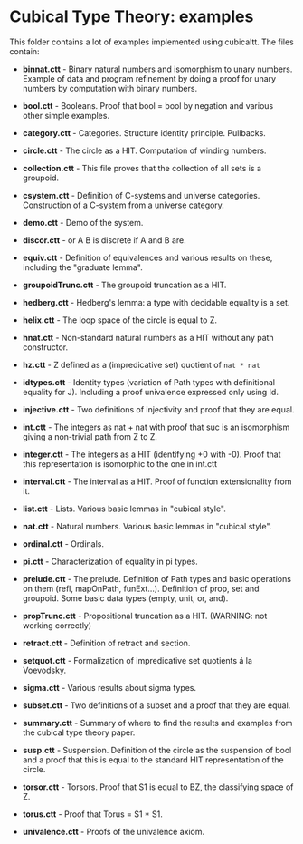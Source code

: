 Cubical Type Theory: examples
=============================

This folder contains a lot of examples implemented using
cubicaltt. The files contain:

* **binnat.ctt** - Binary natural numbers and isomorphism to unary
                   numbers. Example of data and program refinement by
                   doing a proof for unary numbers by computation with
                   binary numbers.

* **bool.ctt** - Booleans. Proof that bool = bool by negation and
                 various other simple examples.

* **category.ctt** - Categories. Structure identity
                     principle. Pullbacks.

* **circle.ctt** - The circle as a HIT. Computation of winding
                   numbers.

* **collection.ctt** - This file proves that the collection of all
                       sets is a groupoid.

* **csystem.ctt** - Definition of C-systems and universe
                    categories. Construction of a C-system from a
                    universe category.

* **demo.ctt** - Demo of the system.

* **discor.ctt** - or A B is discrete if A and B are.

* **equiv.ctt** - Definition of equivalences and various results on
                  these, including the "graduate lemma".

* **groupoidTrunc.ctt** - The groupoid truncation as a HIT.

* **hedberg.ctt** - Hedberg's lemma: a type with decidable equality is
                    a set.

* **helix.ctt** - The loop space of the circle is equal to Z.

* **hnat.ctt** - Non-standard natural numbers as a HIT without any
                 path constructor.

* **hz.ctt** - Z defined as a (impredicative set) quotient of
               `nat * nat`
 
* **idtypes.ctt** - Identity types (variation of Path types with
                    definitional equality for J). Including a proof
                    univalence expressed only using Id.

* **injective.ctt** - Two definitions of injectivity and proof that
                      they are equal.

* **int.ctt** - The integers as nat + nat with proof that suc is an
                isomorphism giving a non-trivial path from Z to Z.

* **integer.ctt** - The integers as a HIT (identifying +0 with -0).
                    Proof that this representation is isomorphic to
                    the one in int.ctt

* **interval.ctt** - The interval as a HIT. Proof of function
                     extensionality from it.

* **list.ctt** - Lists. Various basic lemmas in "cubical style".

* **nat.ctt** - Natural numbers. Various basic lemmas in "cubical
                style".

* **ordinal.ctt** - Ordinals.

* **pi.ctt** - Characterization of equality in pi types.

* **prelude.ctt** - The prelude. Definition of Path types and basic
                    operations on them (refl, mapOnPath, funExt...).
                    Definition of prop, set and groupoid. Some basic
                    data types (empty, unit, or, and).

* **propTrunc.ctt** - Propositional truncation as a HIT. (WARNING: not
                      working correctly)

* **retract.ctt** - Definition of retract and section.

* **setquot.ctt** - Formalization of impredicative set quotients á la
                    Voevodsky.

* **sigma.ctt** - Various results about sigma types.

* **subset.ctt** - Two definitions of a subset and a proof that they
                   are equal.

* **summary.ctt** - Summary of where to find the results and examples
                    from the cubical type theory paper.

* **susp.ctt** - Suspension. Definition of the circle as the
                 suspension of bool and a proof that this is equal to
                 the standard HIT representation of the circle.

* **torsor.ctt** - Torsors. Proof that S1 is equal to BZ, the
                   classifying space of Z.

* **torus.ctt** - Proof that Torus = S1 * S1.

* **univalence.ctt** - Proofs of the univalence axiom.
